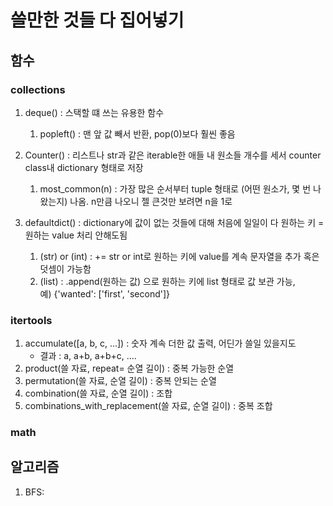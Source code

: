 # 쓸만한 것들 다 집어넣기
## 함수
### collections 
1. deque() : 스택할 떄 쓰는 유용한 함수
   1. popleft() : 맨 앞 값 빼서 반환, pop(0)보다 훨씬 좋음 

2. Counter() : 리스트나 str과 같은 iterable한 애들 내 원소들 개수를 세서 counter class내 dictionary 형태로 저장
   1. most_common(n) : 가장 많은 순서부터 tuple 형태로 (어떤 원소가, 몇 번 나왔는지) 나옴. n만큼 나오니 젤 큰것만 보려면 n을 1로 

3. defaultdict() : dictionary에 값이 없는 것들에 대해 처음에 일일이 다 원하는 키 = 원하는 value 처리 안해도됨 
   1. (str) or (int) : += str or int로 원하는 키에 value를 계속 문자열을 추가 혹은 덧셈이 가능함
   2. (list) : .append(원하는 값) 으로 원하는 키에 list 형태로 값 보관 가능,<br> 예) {'wanted': ['first', 'second']}

### itertools
1. accumulate([a, b, c, ...]) : 숫자 계속 더한 값 출력, 어딘가 쓸일 있을지도
   - 결과 : a, a+b, a+b+c, ....
2. product(쓸 자료, repeat= 순열 길이) : 중복 가능한 순열
3. permutation(쓸 자료, 순열 길이) : 중복 안되는 순열 
4. combination(쓸 자료, 순열 길이) : 조합
5. combinations_with_replacement(쓸 자료, 순열 길이) : 중복 조합

### math


## 알고리즘

1. BFS: